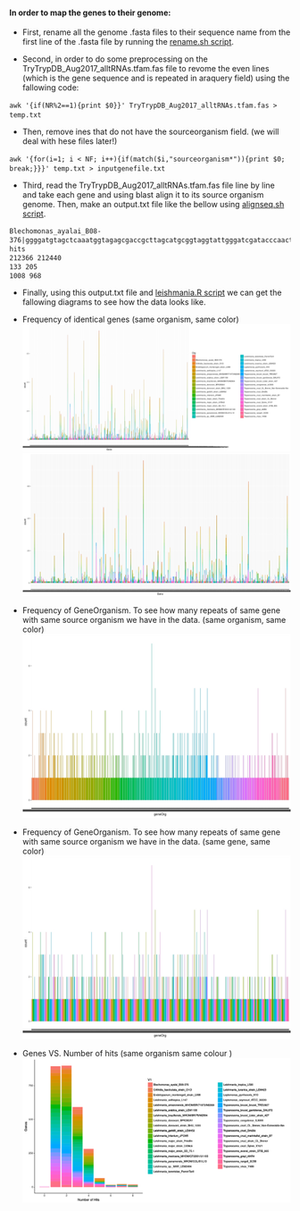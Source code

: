 #### In order to map the genes to their genome:

- First, rename all the genome .fasta files to their sequence name from the first line of the .fasta file by running the [rename.sh script](https://github.com/fhadinezhadUC/leshmania/blob/master/editNames.sh).  

- Second, in order to do some preprocessing on the TryTrypDB_Aug2017_alltRNAs.tfam.fas file to revome the even lines (which is the gene sequence and is repeated in araquery field) using the fallowing code:

`
awk '{if(NR%2==1){print $0}}' TryTrypDB_Aug2017_alltRNAs.tfam.fas > temp.txt
`

- Then, remove ines that do not have the sourceorganism field. (we will deal with hese files later!) 

`
awk '{for(i=1; i < NF; i++){if(match($i,"sourceorganism*")){print $0; break;}}}' temp.txt > inputgenefile.txt
`

- Third, read the TryTrypDB_Aug2017_alltRNAs.tfam.fas file line by line and take each gene and using blast align it to its source organism genome. Then, make an output.txt file like the bellow using [alignseq.sh script](https://github.com/fhadinezhadUC/leshmania/blob/master/alignseq.sh).
```
Blechomonas_ayalai_B08-376|ggggatgtagctcaaatggtagagcgaccgcttagcatgcggtaggtattgggatcgatacccaacttctccatc|3 hits
212366 212440
133 205
1008 968
```
- Finally, using this output.txt file and [leishmania.R script](https://github.com/fhadinezhadUC/leshmania/blob/master/leishmania.R) we can get the fallowing diagrams to see how the data looks like.


* Frequency of identical genes (same organism, same color)
![alt text](https://github.com/fhadinezhadUC/leshmania/blob/master/figures/genes2.jpeg)
![alt text](https://github.com/fhadinezhadUC/leshmania/blob/master/figures/Genes.jpeg)


* Frequency of GeneOrganism. To see how many repeats of same gene with same source organism we have in the data. (same organism, same color)
![alt text](https://github.com/fhadinezhadUC/leshmania/blob/master/figures/p1org.jpeg)


* Frequency of GeneOrganism. To see how many repeats of same gene with same source organism we have in the data. (same gene, same color)
![alt text](https://github.com/fhadinezhadUC/leshmania/blob/master/figures/pgene.jpeg)


* Genes VS. Number of hits (same organism same colour )
![alt text](https://github.com/fhadinezhadUC/leshmania/blob/master/figures/NumberofHits.svg)



